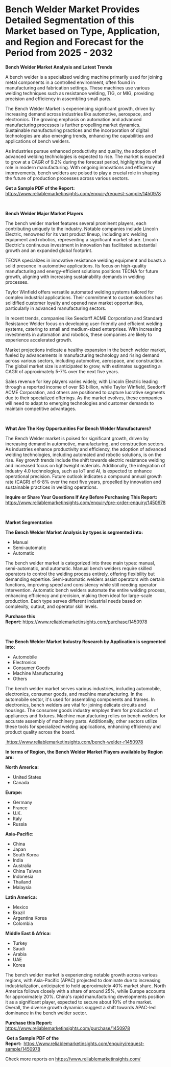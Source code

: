 <p><h1>Bench Welder Market Provides Detailed Segmentation of this Market based on Type, Application, and Region and Forecast for the Period from 2025 - 2032</h1></p><p><strong>Bench Welder Market Analysis and Latest Trends</strong></p>
<p><p>A bench welder is a specialized welding machine primarily used for joining metal components in a controlled environment, often found in manufacturing and fabrication settings. These machines use various welding techniques such as resistance welding, TIG, or MIG, providing precision and efficiency in assembling small parts.</p><p>The Bench Welder Market is experiencing significant growth, driven by increasing demand across industries like automotive, aerospace, and electronics. The growing emphasis on automation and advanced manufacturing processes is further propelling market dynamics. Sustainable manufacturing practices and the incorporation of digital technologies are also emerging trends, enhancing the capabilities and applications of bench welders.</p><p>As industries pursue enhanced productivity and quality, the adoption of advanced welding technologies is expected to rise. The market is expected to grow at a CAGR of 9.2% during the forecast period, highlighting its vital role in modern manufacturing. With ongoing innovations and efficiency improvements, bench welders are poised to play a crucial role in shaping the future of production processes across various sectors.</p></p>
<p><strong>Get a Sample PDF of the Report:&nbsp;</strong> <a href="https://www.reliablemarketinsights.com/enquiry/request-sample/1450978?utm_campaign=2206&utm_medium=2&utm_source=Github&utm_content=ia&utm_term=17022025&utm_id=bench-welder">https://www.reliablemarketinsights.com/enquiry/request-sample/1450978</a></p>
<p>&nbsp;</p>
<p><strong>Bench Welder Major Market Players</strong></p>
<p><p>The bench welder market features several prominent players, each contributing uniquely to the industry. Notable companies include Lincoln Electric, renowned for its vast product lineup, including arc welding equipment and robotics, representing a significant market share. Lincoln Electric's continuous investment in innovation has facilitated substantial growth and an expanded global footprint.</p><p>TECNA specializes in innovative resistance welding equipment and boasts a solid presence in automotive applications. Its focus on high-quality manufacturing and energy-efficient solutions positions TECNA for future growth, aligning with increasing sustainability demands in welding processes.</p><p>Taylor Winfield offers versatile automated welding systems tailored for complex industrial applications. Their commitment to custom solutions has solidified customer loyalty and opened new market opportunities, particularly in advanced manufacturing sectors.</p><p>In recent trends, companies like Seedorff ACME Corporation and Standard Resistance Welder focus on developing user-friendly and efficient welding systems, catering to small and medium-sized enterprises. With increasing investments in automation and robotics, these companies are likely to experience accelerated growth.</p><p>Market projections indicate a healthy expansion in the bench welder market, fueled by advancements in manufacturing technology and rising demand across various sectors, including automotive, aerospace, and construction. The global market size is anticipated to grow, with estimates suggesting a CAGR of approximately 5-7% over the next five years.</p><p>Sales revenue for key players varies widely, with Lincoln Electric leading through a reported income of over $3 billion, while Taylor Winfield, Seedorff ACME Corporation, and others are positioned to capture lucrative segments due to their specialized offerings. As the market evolves, these companies will need to adapt to emerging technologies and customer demands to maintain competitive advantages.</p></p>
<p>&nbsp;</p>
<p><strong>What Are The Key Opportunities For Bench Welder Manufacturers?</strong></p>
<p><p>The Bench Welder market is poised for significant growth, driven by increasing demand in automotive, manufacturing, and construction sectors. As industries enhance productivity and efficiency, the adoption of advanced welding technologies, including automated and robotic solutions, is on the rise. Key growth trends include the shift towards electric resistance welding and increased focus on lightweight materials. Additionally, the integration of Industry 4.0 technologies, such as IoT and AI, is expected to enhance operational precision. Future outlook indicates a compound annual growth rate (CAGR) of 6-8% over the next five years, propelled by innovation and sustainable practices in welding operations.</p></p>
<p><strong>Inquire or Share Your Questions If Any Before Purchasing This Report:</strong> <a href="https://www.reliablemarketinsights.com/enquiry/pre-order-enquiry/1450978?utm_campaign=2206&utm_medium=2&utm_source=Github&utm_content=ia&utm_term=17022025&utm_id=bench-welder">https://www.reliablemarketinsights.com/enquiry/pre-order-enquiry/1450978</a></p>
<p>&nbsp;</p>
<p><strong>Market Segmentation</strong></p>
<p><strong>The Bench Welder Market Analysis by types is segmented into:</strong></p>
<p><ul><li>Manual</li><li>Semi-automatic</li><li>Automatic</li></ul></p>
<p><p>The bench welder market is categorized into three main types: manual, semi-automatic, and automatic. Manual bench welders require skilled operators to control the welding process entirely, offering flexibility but demanding expertise. Semi-automatic welders assist operators with certain functions, improving speed and consistency while still needing operator intervention. Automatic bench welders automate the entire welding process, enhancing efficiency and precision, making them ideal for large-scale production. Each type serves different industrial needs based on complexity, output, and operator skill levels.</p></p>
<p><strong>Purchase this Report:&nbsp;</strong><a href="https://www.reliablemarketinsights.com/purchase/1450978?utm_campaign=2206&utm_medium=2&utm_source=Github&utm_content=ia&utm_term=17022025&utm_id=bench-welder">https://www.reliablemarketinsights.com/purchase/1450978</a></p>
<p>&nbsp;</p>
<p><strong>The Bench Welder Market Industry Research by Application is segmented into:</strong></p>
<p><ul><li>Automobile</li><li>Electronics</li><li>Consumer Goods</li><li>Machine Manufacturing</li><li>Others</li></ul></p>
<p><p>The bench welder market serves various industries, including automobile, electronics, consumer goods, and machine manufacturing. In the automobile sector, it's used for assembling components and frames. In electronics, bench welders are vital for joining delicate circuits and housings. The consumer goods industry employs them for production of appliances and fixtures. Machine manufacturing relies on bench welders for accurate assembly of machinery parts. Additionally, other sectors utilize these tools for specialized welding applications, enhancing efficiency and product quality across the board.</p></p>
<p><a href="https://www.reliablemarketinsights.com/bench-welder-r1450978?utm_campaign=2206&utm_medium=2&utm_source=Github&utm_content=ia&utm_term=17022025&utm_id=bench-welder">&nbsp;https://www.reliablemarketinsights.com/bench-welder-r1450978</a></p>
<p><strong>In terms of Region, the Bench Welder Market Players available by Region are:</strong></p>
<p>
    <p> <strong> North America: </strong>
        <ul>
            <li>United States</li>
            <li>Canada</li>
        </ul>
        </p> 
    <p> <strong> Europe: </strong>
        <ul>
            <li>Germany</li>
            <li>France</li>
            <li>U.K.</li>
            <li>Italy</li>
            <li>Russia</li>
        </ul>
        </p> 
    <p> <strong> Asia-Pacific: </strong>
        <ul>
            <li>China</li>
            <li>Japan</li>
            <li>South Korea</li>
            <li>India</li>
            <li>Australia</li>
            <li>China Taiwan</li>
            <li>Indonesia</li>
            <li>Thailand</li>
            <li>Malaysia</li>
        </ul>
        </p> 
    <p> <strong> Latin America: </strong>
        <ul>
            <li>Mexico</li>
            <li>Brazil</li>
            <li>Argentina Korea</li>
            <li>Colombia</li>
        </ul>
        </p> 
    <p> <strong> Middle East & Africa: </strong>
        <ul>
            <li>Turkey</li>
            <li>Saudi</li>
            <li>Arabia</li>
            <li>UAE</li>
            <li>Korea</li>
        </ul>
    </p>
    </p>
<p><p>The bench welder market is experiencing notable growth across various regions, with Asia-Pacific (APAC) projected to dominate due to increasing industrialization, anticipated to hold approximately 40% market share. North America follows closely with a share of around 25%, while Europe accounts for approximately 20%. China's rapid manufacturing developments position it as a significant player, expected to secure about 10% of the market. Overall, the diverse growth dynamics suggest a shift towards APAC-led dominance in the bench welder sector.</p></p>
<p><strong>Purchase this Report: </strong><a href="https://www.reliablemarketinsights.com/purchase/1450978?utm_campaign=2206&utm_medium=2&utm_source=Github&utm_content=ia&utm_term=17022025&utm_id=bench-welder">https://www.reliablemarketinsights.com/purchase/1450978</a></p>
<p>&nbsp;<strong>Get a Sample PDF of the Report:&nbsp;&nbsp;</strong><a href="https://www.reliablemarketinsights.com/enquiry/request-sample/1450978?utm_campaign=2206&utm_medium=2&utm_source=Github&utm_content=ia&utm_term=17022025&utm_id=bench-welder">https://www.reliablemarketinsights.com/enquiry/request-sample/1450978</a></p>
<p><strong></strong></p>
<p>Check more reports on <a href="https://www.reliablemarketinsights.com/?utm_campaign=2206&utm_medium=2&utm_source=Github&utm_content=ia&utm_term=17022025&utm_id=bench-welder">https://www.reliablemarketinsights.com/</a></p>